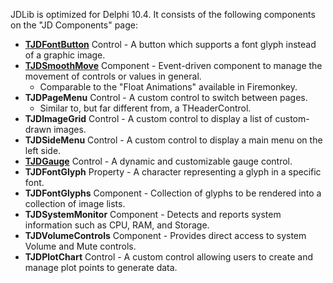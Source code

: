 
JDLib is optimized for Delphi 10.4. It consists of the following components on the "JD Components" page:

- **[TJDFontButton](Docs/TJDFontButton.md)** Control - A button which supports a font glyph instead of a graphic image.
-  **[TJDSmoothMove](Docs/TJDSmoothMove.md)** Component - Event-driven component to manage the movement of controls or values in general. 
    - Comparable to the "Float Animations" available in Firemonkey.
- **TJDPageMenu** Control - A custom control to switch between pages. 
    - Similar to, but far different from, a THeaderControl.
- **TJDImageGrid** Control - A custom control to display a list of custom-drawn images.
- **TJDSideMenu** Control - A custom control to display a main menu on the left side.
- **[TJDGauge](Docs/TJDGauge.md)** Control - A dynamic and customizable gauge control.
- **TJDFontGlyph** Property - A character representing a glyph in a specific font.
- **TJDFontGlyphs** Component - Collection of glyphs to be rendered into a collection of image lists.
- **TJDSystemMonitor** Component - Detects and reports system information such as CPU, RAM, and Storage.
- **TJDVolumeControls** Component - Provides direct access to system Volume and Mute controls.
- **TJDPlotChart** Control - A custom control allowing users to create and manage plot points to generate data.
